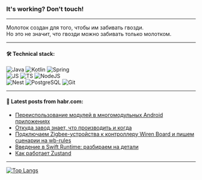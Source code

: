 ### It's working? Don't touch!

---
Молоток создан для того, чтобы им забивать гвозди. <br>
Но это не значит, что гвозди можно забивать только молотком.

---

#### 🛠️ Technical stack:

![Java](https://img.shields.io/badge/Java-informational?logo=Oracle&style=flat&logoColor=white&color=FF4500)
![Kotlin](https://img.shields.io/badge/Kotlin-informational?logo=Kotlin&style=flat&logoColor=white&color=774D97)
![Spring](https://img.shields.io/badge/SpringBoot-informational?logo=SpringBoot&style=flat&logoColor=white&color=6DB33F) <br>
![JS](https://img.shields.io/badge/JS-informational?logo=javaScript&style=flat&logoColor=black&color=F7Df1E)
![TS](https://img.shields.io/badge/TypeScript-informational?logo=typeScript&style=flat&logoColor=black&color=0667A8)
![NodeJS](https://img.shields.io/badge/NodeJS-informational?logo=node.js&style=flat&logoColor=white&color=70A760) <br>
![Nest](https://img.shields.io/badge/NestJS-informational?logo=NestJS&style=flat&logoColor=white&color=E0234E)
![PostgreSQL](https://img.shields.io/badge/PostgreSQL-informational?logo=PostgreSQL&style=flat&logoColor=white&color=DAA520)
![Git](https://img.shields.io/badge/Git-informational?logo=git&style=flat&logoColor=white&color=778899)

___

#### 💬 Latest posts from habr.com:

<!-- BLOG-POST-LIST:START -->
- [Переиспользование модулей в многомодульных Android приложениях](https://habr.com/ru/articles/750720/?utm_source=habrahabr&utm_medium=rss&utm_campaign=750720)
- [Откуда завод знает, что производить и когда](https://habr.com/ru/companies/nlmk/articles/749006/?utm_source=habrahabr&utm_medium=rss&utm_campaign=749006)
- [Подключаем Zigbee-устройства к контроллеру Wiren Board и пишем сценарии на wb-rules](https://habr.com/ru/companies/wirenboard/articles/750640/?utm_source=habrahabr&utm_medium=rss&utm_campaign=750640)
- [Введение в Swift Runtime: разбираем на детали](https://habr.com/ru/companies/alfa/articles/750348/?utm_source=habrahabr&utm_medium=rss&utm_campaign=750348)
- [Как работает Zustand](https://habr.com/ru/articles/750716/?utm_source=habrahabr&utm_medium=rss&utm_campaign=750716)
<!-- BLOG-POST-LIST:END -->

---
[![Top Langs](https://github-readme-stats-git-master-advtsetting-gmailcom.vercel.app/api/top-langs/?username=zloylis&langs_count=10&hide_title=false&title_color=e6edf3&size_weight=0.5&count_weight=0.5&layout=compact&hide_border=true&theme=dracula)](https://github.com/zloylis)

<!-- ![GitHub stats](https://github-readme-stats-git-master-advtsetting-gmailcom.vercel.app/api?username=zloylis&show_icons=true&hide_border=true&theme=dracula&hide_title=true&include_all_commits=true&count_private=true&hide=contribs&hide_rank=true) -->
